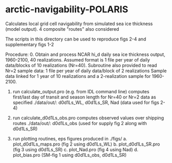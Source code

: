 # arctic-navigability-POLARIS
Calculates local grid cell navigability from simulated sea ice thickness (model output). 4 composite "routes" also considered

The scripts in this directory can be used to reproduce figs 2-4 and supplementary figs 1-2 

Procedure:
0. Obtain and process NCAR hi_d daily sea ice thickness output, 1960-2100, 40 realizations. 
Assumed format is 1 file per year of daily data/blocks of 10 realizations (Nr=40). 
Subroutine also provided to read Nr=2 sample data: 1 file per year of daily data/block of 2 realizations
Sample data linked for 1 year of 10 realizations and a 2-realization sample for 1960-2100. 

1. run calculate_output.pro  (e.g. from IDL command line)
computes first/last day of transit and season length for Nr=40 or Nr=2 data as specified
./data/out/: d0d1Ls_WL, d0d1Ls_SR, Nad (data used for figs 2-4)

2. run calculate_d0d1Ls_obs.pro
computes observed values over shipping routes
./data/out/: d0d1Ls_obs (used for supply fig 2 along with d0d1Ls_SR)

3. run plotting routines, eps figures produced in ./figs/
a. plot_d0d1Ls_maps.pro (fig 2 using d0d1Ls_WL)
b. plot_d0d1Ls_SR.pro   (fig 3 using d0d1Ls_SR)
c. plot_Nad.pro         (fig 4 using Nad)
d. plot_bias.pro        (SM-fig 1 using d0d1Ls_obs, d0d1Ls_SR)
